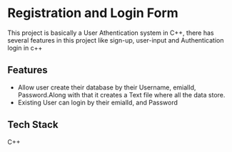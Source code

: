# Registration and Login Form

This project is basically a User Athentication system in C++, there has several features in this project like sign-up, user-input and Authentication login in c++


## Features

- Allow user create their database by their Username, emialId, Password.Along with that it creates a Text file where all the data store.
- Existing User can login by their emialId, and Password




## Tech Stack

C++


